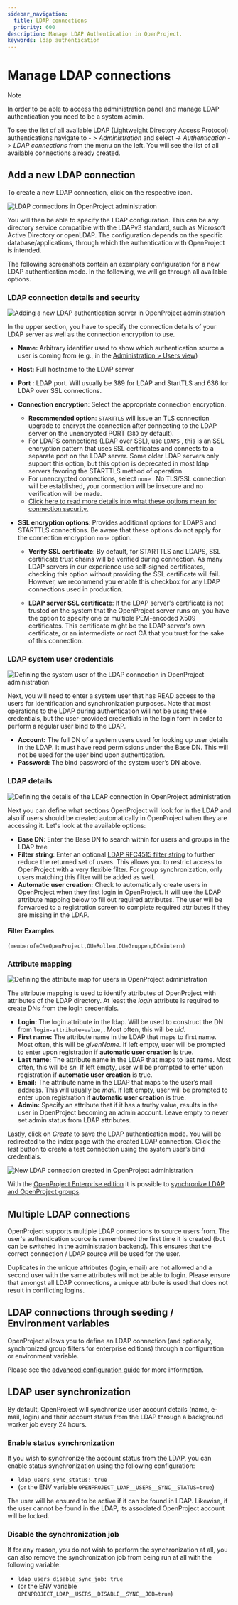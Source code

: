 ```yaml
---
sidebar_navigation:
  title: LDAP connections
  priority: 600
description: Manage LDAP Authentication in OpenProject.
keywords: ldap authentication
---
```


# Manage LDAP connections

> [!NOTE]
> In order to be able to access the administration panel and manage LDAP authentication you need to be a system admin.

To see the list of all available LDAP (Lightweight Directory Access  Protocol) authentications navigate to - > *Administration* and select *-> Authentication* -> *LDAP connections* from the menu on the left. You will see the list of all available connections already created.

## Add a new LDAP connection

To create a new LDAP connection, click on the respective icon.

![LDAP connections in OpenProject administration](openproject_system_guide_ldap_connections.png)

You will then be able to specify the LDAP configuration. This can be  any directory service compatible with the LDAPv3 standard, such as  Microsoft Active Directory or openLDAP. The configuration depends on the specific database/applications, through which the authentication with  OpenProject is intended.

The following screenshots contain an exemplary configuration for a  new LDAP authentication mode. In the following, we will go through all  available options.

### LDAP connection details and security

![Adding a new LDAP authentication server in OpenProject administration](openproject_system_guide_ldap_connections_new_host_security.png)

In the upper section, you have to specify the connection details of your LDAP server as well as the connection encryption to use.

- **Name:** Arbitrary identifier used to show which authentication source a user is coming from (e.g., in the [Administration > Users view](../../users-permissions/users/))
- **Host:** Full hostname to the LDAP server
- **Port :** LDAP port. Will usually be 389 for LDAP and StartTLS and 636 for LDAP over SSL connections.
- **Connection encryption**: Select the appropriate connection encryption.
  - **Recommended option**: `STARTTLS` will issue an TLS connection upgrade to encrypt the connection after connecting to the LDAP server on the unencrypted PORT (`389` by default).
  - For LDAPS connections (LDAP over SSL), use `LDAPS` , this is an SSL encryption pattern that uses SSL certificates and connects to a separate port on the LDAP server. Some older LDAP servers only support this option, but this option is deprecated in most ldap servers favoring the STARTTLS method of operation.
  - For unencrypted connections, select `none`  . No TLS/SSL connection will be established, your connection will be insecure and no verification will be made.
  - [Click here to read more details into what these options mean for connection security.](https://www.rubydoc.info/gems/ruby-net-ldap/Net/LDAP)

- **SSL encryption options**: Provides additional options for LDAPS and STARTTLS connections. Be aware that these options do not apply for the connection encryption `none` option.

  - **Verify SSL certificate**: By default, for STARTTLS and LDAPS, SSL certificate trust chains will be verified during connection. As many LDAP servers in our experience use self-signed certificates, checking this option without providing the SSL certificate will fail. However, we recommend you enable this checkbox for any LDAP connections used in production.

  - **LDAP server SSL certificate**: If the LDAP server's certificate is not trusted on the system that the OpenProject server runs on, you have the option to specify one or multiple PEM-encoded X509 certificates. This certificate might be the LDAP server's own certificate, or an intermediate or root CA that you trust for the sake of this connection.

### LDAP system user credentials

![Defining the system user of the LDAP connection in OpenProject administration](openproject_system_guide_ldap_connections_new_system_account_credentials.png)

Next, you will need to enter a system user that has READ access to the users for identification and synchronization purposes. Note that most operations to the LDAP during authentication will not be using these credentials, but the user-provided credentials in the login form in order to perform a regular user bind to the LDAP.

- **Account:** The full DN of a system users used for  looking up user details in the LDAP. It must have read permissions under the Base DN. This will not be used for the user bind upon  authentication.
- **Password:** The bind password of the system user’s DN above.

### LDAP details

![Defining the details of the LDAP connection in OpenProject administration](openproject_system_guide_ldap_connections_new_system_ldap_details.png)

Next you can define what sections OpenProject will look for in the LDAP and also if users should be created automatically in OpenProject when they are accessing it. Let's look at the available options:

- **Base DN**: Enter the Base DN to search within for users and groups in the LDAP tree
- **Filter string**: Enter an optional [LDAP RFC4515 filter string](https://datatracker.ietf.org/doc/html/rfc4515) to further reduce the returned set of users. This allows you to restrict access to OpenProject with a very flexible filter. For group synchronization, only users matching this filter will be added as well.
- **Automatic user creation:** Check to automatically  create users in OpenProject when they first login in OpenProject. It  will use the LDAP attribute mapping below to fill out required  attributes. The user will be forwarded to a registration screen to  complete required attributes if they are missing in the LDAP.

#### Filter Examples

```text
(memberof=CN=OpenProject,OU=Rollen,OU=Gruppen,DC=intern)
```

### Attribute mapping

![Defining the attribute map for users in OpenProject administration](openproject_system_guide_ldap_connections_new_attribute_mapping.png)

The attribute mapping is used to identify attributes of OpenProject with attributes of the LDAP directory. At least the *login* attribute is required to create DNs from the login credentials.

- **Login:** The login attribute in the ldap. Will be used to construct the DN from `login-attribute=value,`. Most often, this will be *uid.*
- **First name:** The attribute name in the LDAP that maps to first name. Most often, this will be *givenName.* If left empty, user will be prompted to enter upon registration if **automatic user creation** is true.
- **Last name:** The attribute name in the LDAP that maps to last name. Most often, this will be *sn.* If left empty, user will be prompted to enter upon registration if **automatic user creation** is true.
- **Email:** The attribute name in the LDAP that maps to the user’s mail address. This will usually be *mail.* If left empty, user will be prompted to enter upon registration if **automatic user creation** is true.
- **Admin:** Specify an attribute that if it has a truthy value, results in the user in OpenProject becoming an admin account.  Leave empty to never set admin status from LDAP attributes.

Lastly, click on *Create* to save the LDAP authentication  mode. You will be redirected to the index page with the created  LDAP connection. Click the *test*  button to create a test connection using the system user’s bind credentials.

![New LDAP connection created in OpenProject administration](openproject_system_guide_ldap_connections_new_created.png)

With the [OpenProject Enterprise edition](https://www.openproject.org/enterprise-edition/) it is possible to [synchronize LDAP and OpenProject groups](./ldap-group-synchronization).

## Multiple LDAP connections

OpenProject supports multiple LDAP connections to source users from. The user's authentication source is remembered the first time it is created (but can be switched in the administration backend). This ensures that the correct connection / LDAP source will be used for the user.

Duplicates in the unique attributes (login, email) are not allowed and a second user with the same attributes will not be able to login. Please ensure that amongst all LDAP connections, a unique attribute is used that does not result in conflicting logins.

## LDAP connections through seeding / Environment variables

OpenProject allows you to define an LDAP connection (and optionally, synchronized group filters for enterprise editions) through a configuration or environment variable.

Please see the [advanced configuration guide](../../../installation-and-operations/configuration/) for more information.

## LDAP user synchronization

By default, OpenProject will synchronize user account details (name, e-mail, login) and their account status from the LDAP through a background worker job every 24 hours.

### **Enable status synchronization**

If you wish to synchronize the account status from the LDAP, you can enable status synchronization using the following configuration:

- `ldap_users_sync_status: true`
- (or the ENV variable `OPENPROJECT_LDAP__USERS__SYNC__STATUS=true`)

The user will be ensured to be active if it can be found in LDAP. Likewise, if the user cannot be found in the LDAP, its associated OpenProject account will be locked.

### Disable the synchronization job

If for any reason, you do not wish to perform the synchronization at all, you can also remove the synchronization job from being run at all with the following variable:

- `ldap_users_disable_sync_job: true`
- (or the ENV variable `OPENPROJECT_LDAP__USERS__DISABLE__SYNC__JOB=true`)
